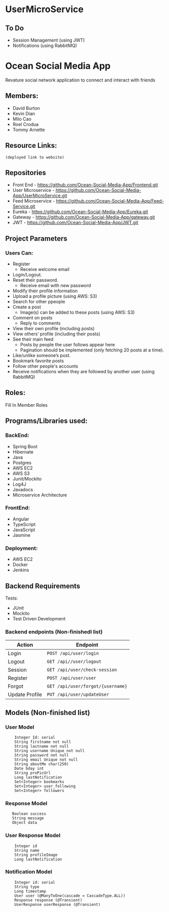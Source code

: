# UserMicroService

## To Do
* Session Management (using JWT)
* Notifications (using RabbitMQ)

# Ocean Social Media App
Revature social network application to connect and interact with friends

## Members:
* David Burton
* Kevin Dian
* Milo Cao
* Roel Crodua
* Tommy Arnette

## Resource Links:

    (deployed link to website)

## Repositories
   * Front End - https://github.com/Ocean-Social-Media-App/Frontend.git
   * User Microservice - https://github.com/Ocean-Social-Media-App/UserMicroService.git
   * Feed Microservice - https://github.com/Ocean-Social-Media-App/Feed-Service.git
   * Eureka - https://github.com/Ocean-Social-Media-App/Eureka.git
   * Gateway - https://github.com/Ocean-Social-Media-App/gateway.git
   * JWT - https://github.com/Ocean-Social-Media-App/JWT.git


## Project Parameters
### Users Can:
* Register
    * Receive welcome email
* Login/Logout.
* Reset their password.
    * Receive email with new password
* Modify their profile information
* Upload a profile picture (using AWS: S3)
* Search for other ppeople
* Create a post
    * Image(s) can be added to these posts (using AWS: S3)
* Comment on posts
    * Reply to comments
* View their own profile (including posts)
* View others’ profile (including their posts)
* See their main feed
    * Posts by people the user follows appear here
    * Pagination should be implemented (only fetching 20 posts at a time).
* Like/unlike someone’s post.
* Bookmark favorite posts
* Follow other people's accounts
* Receive notifications when they are followed by another user (using RabbitMQ)

## Roles:
Fill In Member Roles

## Programs/Libraries used:

### BackEnd:
* Spring Boot
* Hibernate
* Java
* Postgres
* AWS EC2
* AWS S3
* Junit/Mockito
* Log4J
* Javadocs
* Microservice Architecture

### FrontEnd:
* Angular
* TypeScript
* JavaScript
* Jasmine

### Deployment:
* AWS EC2
* Docker
* Jenkins

## Backend Requirements
Tests:
* JUnit
* Mockito
* Test Driven Development

### Backend endpoints (Non-finishedl list)

|   Action        |             Endpoint                |
|   ------        |             --------                |
|  Login 	      |   `POST /api/user/login`            |
|  Logout 	      |   `GET /api//user/logout`           |
|  Session        |   `GET /api/user/check-session`     |
|  Register       |   `POST /api/user/user`             |
|  Forgot 	      |   `GET /api/user/forgot/{username}` |
|  Update Profile |   `PUT /api/user/updateUser`        |

## Models (Non-finished list)
### User Model
```
    Integer Id: serial
    String firstname not null
    String lastname not null
    String username Unique not null
    String password not null
    String email Unique not null
    String aboutMe char(250)
    Date bday int
    String proPicUrl
    Long lastNotification
    Set<Integer> bookmarks
    Set<Integer> user_following
    Set<Integer> followers
```
### Response Model
```
   Boolean success
   String message
   Object data
```
### User Response Model
```
    Integer id
    String name
    String profileImage
    Long lastNotification
```
### Notification Model
```
    Integer id: serial
    String type
    Long timestamp
    User user (@ManyToOne(cascade = CascadeType.ALL))
    Response response (@Transient)
    UserResponse userResponse (@Transient)
```
